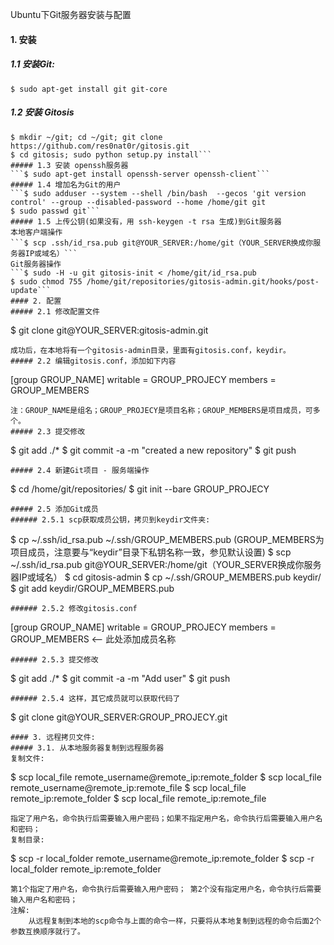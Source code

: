 Ubuntu下Git服务器安装与配置

#### 1. 安装  
##### 1.1 安装Git:  
```$ sudo apt-get install git git-core```
##### 1.2 安装 Gitosis  
```$ sudo apt-get install python-setuptools
$ mkdir ~/git; cd ~/git; git clone https://github.com/res0nat0r/gitosis.git
$ cd gitosis; sudo python setup.py install```
##### 1.3 安装 openssh服务器
```$ sudo apt-get install openssh-server openssh-client```
##### 1.4 增加名为Git的用户
```$ sudo adduser --system --shell /bin/bash  --gecos 'git version control' --group --disabled-password --home /home/git git
$ sudo passwd git```
##### 1.5 上传公钥(如果没有，用 ssh-keygen -t rsa 生成)到Git服务器
本地客户端操作  
```$ scp .ssh/id_rsa.pub git@YOUR_SERVER:/home/git（YOUR_SERVER换成你服务器IP或域名）```
Git服务器操作  
```$ sudo -H -u git gitosis-init < /home/git/id_rsa.pub
$ sudo chmod 755 /home/git/repositories/gitosis-admin.git/hooks/post-update```
#### 2. 配置
##### 2.1 修改配置文件
```
$ git clone git@YOUR_SERVER:gitosis-admin.git
```
成功后，在本地将有一个gitosis-admin目录，里面有gitosis.conf，keydir。  
##### 2.2 编辑gitosis.conf，添加如下内容
```
[group GROUP_NAME] 
writable = GROUP_PROJECY 
members = GROUP_MEMBERS
```
注：GROUP_NAME是组名；GROUP_PROJECY是项目名称；GROUP_MEMBERS是项目成员，可多个。
##### 2.3 提交修改
```
$ git add ./*
$ git commit -a -m "created a new repository" 
$ git push
```
##### 2.4 新建Git项目 - 服务端操作
```
$ cd /home/git/repositories/
$ git init --bare GROUP_PROJECY
```
##### 2.5 添加Git成员
###### 2.5.1 scp获取成员公钥，拷贝到keydir文件夹: 
```
$ cp ~/.ssh/id_rsa.pub ~/.ssh/GROUP_MEMBERS.pub (GROUP_MEMBERS为项目成员，注意要与“keydir”目录下私钥名称一致，参见默认设置)
$ scp ~/.ssh/id_rsa.pub git@YOUR_SERVER:/home/git（YOUR_SERVER换成你服务器IP或域名）
$ cd gitosis-admin 
$ cp ~/.ssh/GROUP_MEMBERS.pub keydir/ 
$ git add keydir/GROUP_MEMBERS.pub
```
###### 2.5.2 修改gitosis.conf
```
[group GROUP_NAME] 
writable = GROUP_PROJECY 
members = GROUP_MEMBERS <-- 此处添加成员名称
```
###### 2.5.3 提交修改
```
$ git add ./*
$ git commit -a -m "Add user" 
$ git push
```
###### 2.5.4 这样，其它成员就可以获取代码了
```
$ git clone git@YOUR_SERVER:GROUP_PROJECY.git
```
#### 3. 远程拷贝文件:
##### 3.1. 从本地服务器复制到远程服务器
复制文件:
```
$ scp local_file remote_username@remote_ip:remote_folder
$ scp local_file remote_username@remote_ip:remote_file
$ scp local_file remote_ip:remote_folder
$ scp local_file remote_ip:remote_file
```
指定了用户名，命令执行后需要输入用户密码；如果不指定用户名，命令执行后需要输入用户名和密码；  
复制目录:
```
$ scp -r local_folder remote_username@remote_ip:remote_folder
$ scp -r local_folder remote_ip:remote_folder
```
第1个指定了用户名，命令执行后需要输入用户密码； 第2个没有指定用户名，命令执行后需要输入用户名和密码；  
注解:  
    从远程复制到本地的scp命令与上面的命令一样，只要将从本地复制到远程的命令后面2个参数互换顺序就行了。  
